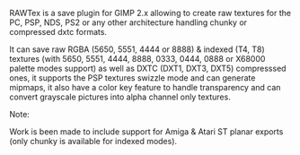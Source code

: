 RAWTex is a save plugin for GIMP 2.x
allowing to create raw textures for the PC, PSP, NDS, PS2 or any other architecture handling chunky or compressed dxtc formats.

It can save raw RGBA (5650, 5551, 4444 or 8888) & indexed (T4, T8) 
textures (with 5650, 5551, 4444, 8888, 0333, 0444, 0888 or X68000 palette modes support)
as well as DXTC (DXT1, DXT3, DXT5) compresssed ones,
it supports the PSP textures swizzle mode and can generate mipmaps,
it also have a color key feature to handle transparency and can convert grayscale pictures into alpha channel only textures.

Note:

Work is been made to include support for Amiga & Atari ST planar exports (only chunky is available for indexed modes).
